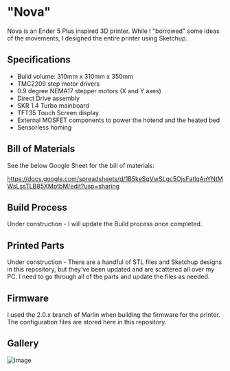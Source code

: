 # "Nova"
Nova is an Ender 5 Plus inspired 3D printer. While I "borrowed" some ideas of the movements, I designed the entire printer using Sketchup.

## Specifications
- Build volume: 310mm x 310mm x 350mm
- TMC2209 step motor drivers
- 0.9 degree NEMA17 stepper motors (X and Y axes)
- Direct Drive assembly 
- SKR 1.4 Turbo mainboard
- TFT35 Touch Screen display
- External MOSFET components to power the hotend and the heated bed
- Sensorless homing

## Bill of Materials
See the below Google Sheet for the bill of materials:

https://docs.google.com/spreadsheets/d/1B5keSqVwSLgc5OjsFatlqAnYNtMWsLssTLB85XMptbM/edit?usp=sharing

## Build Process
Under construction - I will update the Build process once completed.

## Printed Parts
Under construction - There are a handful of STL files and Sketchup designs in this repository, but they've been updated and are scattered all over my PC. I need to go through all of the parts and update the files as needed.

## Firmware
I used the 2.0.x branch of Marlin when building the firmware for the printer. The configuration files are stored here in this repository.

## Gallery
![image](https://user-images.githubusercontent.com/17118188/117857136-74b8c900-b25a-11eb-9464-94b7c1c22436.png)
